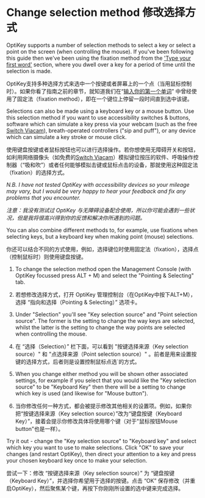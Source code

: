 Change selection method
修改选择方式
======

OptiKey supports a number of selection methods to select a key or select a point on the screen (when controlling the mouse). If you've been following this guide then we've been using the fixation method from the ['Type your first word'](https://github.com/JuliusSweetland/OptiKey/wiki/User-Guide#type-your-first-word) section, where you dwell over a key for a period of time until the selection is made.

OptiKey支持多种选择方式来选中一个按键或者屏幕上的一个点（当用鼠标控制时）。如果你看了指南之前的章节，就知道我们在“[输入你的第一个单词](https://github.com/JuliusSweetland/OptiKey/wiki/User-Guide#type-your-first-word)” 中曾经使用了固定法（fixation method），即在一个键位上停留一段时间直到选中该键。

Selections can also be made using a keyboard key or a mouse button. Use this selection method if you want to use accessibility switches & buttons, software which can simulate a key press via your webcam (such as the free [Switch Viacam](http://sviacam.sourceforge.net/)), breath-operated controllers ("sip and puff"), or any device which can simulate a key stroke or mouse click. 

使用键盘按键或者鼠标按钮也可以进行选择操作。若你想使用无障碍开关和按钮，如利用网络摄像头（如免费的[Switch Viacam](http://sviacam.sourceforge.net/)）模拟键位按压的软件、呼吸操作控制器（“吸和吹”）或者任何能够模拟击键或鼠标点击的设备，那就使用这种固定法（fixation）的选择方式。

*N.B. I have not tested OptiKey with accessibility devices so your mileage may vary, but I would be very happy to hear your feedback and fix any problems that you encounter.*  

*注意：我没有测试过 OptiKey 与无障碍设备配合使用，所以你可能会遇到一些状况，但是我将很高兴得到你的反馈和解决你所遇到的问题。*

You can also combine different methods to, for example, use fixations when selecting keys, but a keyboard key when making point (mouse) selections. 

你还可以结合不同的方式使用，例如，选择键位时使用固定法（fixation），选择点（控制鼠标时）则使用键盘按键。

  1. To change the selection method open the Management Console (with OptiKey focussed press ALT + M) and select the "Pointing & Selecting" tab.  
  
  1. 若想修改选择方式，打开 OptiKey 管理控制台（在OptiKey中按下ALT+M），选择 “指向和选择（Pointing & Selecting）” 选项卡。

  2. Under "Selection" you'll see "Key selection source" and "Point selection source". The former is the setting to change the way keys are selected, whilst the latter is the setting to change the way points are selected when controlling the mouse.  
  
  2. 在 “选择（Selection）” 栏下面，可以看到 "按键选择来源（Key selection source）" 和 "点选择来源（Point selection source）" 。前者是用来设置按键的选择方式，后者则是设置控制鼠标点选`的方式。

  3. When you change either method you will be shown other associated settings, for example if you select that you would like the "Key selection source" to be "Keyboard Key" then there will be a setting to change which key is used (and likewise for "Mouse button").  
  
  3. 当你修改任何一种方式，都会被提示修改其他相关的设置项。例如，如果你把“按键选择来源（Key selection source）”改为“键盘按键（Keyboard Key）”，接着会提示你修改具体将使用哪个键（对于"鼠标按钮Mouse button"也是一样）。

Try it out - change the "Key selection source" to "Keyboard key" and select which key you want to use to make selections. Click "OK" to save your changes (and restart OptiKey), then direct your attention to a key and press your chosen keyboard key once to make your selection. 
 
尝试一下：修改 “按键选择来源（Key selection source）” 为 “键盘按键（Keyboard Key）”，并选择你希望用于选择的按键。点击 “OK” 保存修改（并重启OptiKey），然后聚焦某个键，再按下你刚刚所设置的选中键来完成选择。  


